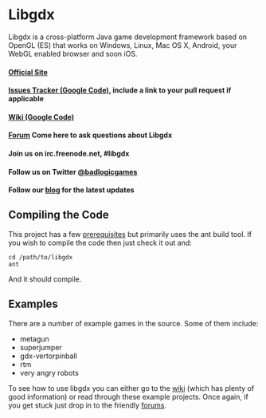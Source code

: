 # Libgdx

Libgdx is a cross-platform Java game development framework based on 
OpenGL (ES) that works on Windows, Linux, Mac OS X, Android, your
WebGL enabled browser and soon iOS.

#### [Official Site][1]
#### [Issues Tracker (Google Code)][3], include a link to your pull request if applicable
#### [Wiki (Google Code)][4]

#### [Forum][5] Come here to ask questions about Libgdx
#### Join us on irc.freenode.net, #libgdx
#### Follow us on Twitter [@badlogicgames][6]
#### Follow our [blog][2] for the latest updates

## Compiling the Code

This project has a few [prerequisites][7] but primarily uses the ant build tool. If you wish to compile the code then just check it out and:

    cd /path/to/libgdx
    ant

And it should compile.

## Examples

There are a number of example games in the source. Some of them include:

 - metagun
 - superjumper
 - gdx-vertorpinball
 - rtm
 - very angry robots

To see how to use libgdx you can either go to the [wiki][4] (which has plenty of good information) or read through
these example projects. Once again, if you get stuck just drop in to the friendly [forums][5].

 [1]: http://libgdx.badlogicgames.com
 [2]: http://www.badlogicgames.com
 [3]: http://code.google.com/p/libgdx/issues
 [4]: http://code.google.com/p/libgdx/wiki/TableOfContents
 [5]: http://www.badlogicgames.com/forum
 [6]: http://www.twitter.com/badlogicgames
 [7]: http://code.google.com/p/libgdx/wiki/Prerequisits
